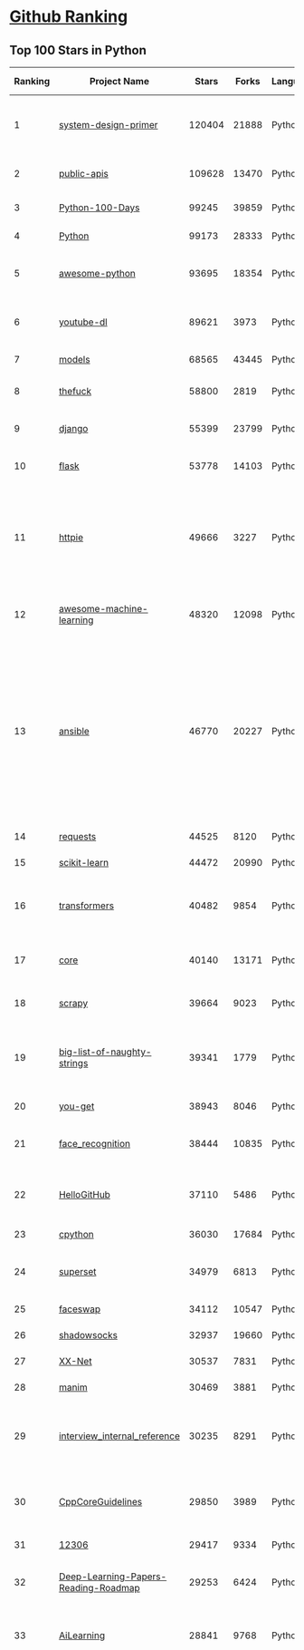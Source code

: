 [Github Ranking](../README.md)
==========

## Top 100 Stars in Python

| Ranking | Project Name | Stars | Forks | Language | Open Issues | Description | Last Commit |
| ------- | ------------ | ----- | ----- | -------- | ----------- | ----------- | ----------- |
| 1 | [system-design-primer](https://github.com/donnemartin/system-design-primer) | 120404 | 21888 | Python | 175 | Learn how to design large-scale systems. Prep for the system design interview.  Includes Anki flashcards. | 2021-02-02T17:44:54Z |
| 2 | [public-apis](https://github.com/public-apis/public-apis) | 109628 | 13470 | Python | 247 | A collective list of free APIs for use in software and web development. | 2021-02-03T05:00:15Z |
| 3 | [Python-100-Days](https://github.com/jackfrued/Python-100-Days) | 99245 | 39859 | Python | 535 | Python - 100天从新手到大师 | 2021-01-26T02:01:19Z |
| 4 | [Python](https://github.com/TheAlgorithms/Python) | 99173 | 28333 | Python | 41 | All Algorithms implemented in Python | 2021-02-04T16:59:39Z |
| 5 | [awesome-python](https://github.com/vinta/awesome-python) | 93695 | 18354 | Python | 128 | A curated list of awesome Python frameworks, libraries, software and resources | 2021-02-04T06:08:10Z |
| 6 | [youtube-dl](https://github.com/ytdl-org/youtube-dl) | 89621 | 3973 | Python | 3930 | Command-line program to download videos from YouTube.com and other video sites | 2021-02-05T20:20:21Z |
| 7 | [models](https://github.com/tensorflow/models) | 68565 | 43445 | Python | 1085 | Models and examples built with TensorFlow | 2021-02-06T00:13:30Z |
| 8 | [thefuck](https://github.com/nvbn/thefuck) | 58800 | 2819 | Python | 253 | Magnificent app which corrects your previous console command. | 2021-02-04T22:08:46Z |
| 9 | [django](https://github.com/django/django) | 55399 | 23799 | Python | 172 | The Web framework for perfectionists with deadlines. | 2021-02-05T20:31:21Z |
| 10 | [flask](https://github.com/pallets/flask) | 53778 | 14103 | Python | 21 | The Python micro framework for building web applications. | 2021-02-04T15:31:40Z |
| 11 | [httpie](https://github.com/httpie/httpie) | 49666 | 3227 | Python | 145 | As easy as /aitch-tee-tee-pie/ 🥧 Modern, user-friendly command-line HTTP client for the API era. JSON support, colors, sessions, downloads, plugins & more. https://twitter.com/httpie | 2021-02-05T14:49:23Z |
| 12 | [awesome-machine-learning](https://github.com/josephmisiti/awesome-machine-learning) | 48320 | 12098 | Python | 7 | A curated list of awesome Machine Learning frameworks, libraries and software. | 2021-02-05T21:07:13Z |
| 13 | [ansible](https://github.com/ansible/ansible) | 46770 | 20227 | Python | 1897 | Ansible is a radically simple IT automation platform that makes your applications and systems easier to deploy and maintain. Automate everything from code deployment to network configuration to cloud management, in a language that approaches plain English, using SSH, with no agents to install on remote systems. https://docs.ansible.com. | 2021-02-05T22:45:03Z |
| 14 | [requests](https://github.com/psf/requests) | 44525 | 8120 | Python | 307 | A simple, yet elegant HTTP library. | 2021-02-03T19:37:28Z |
| 15 | [scikit-learn](https://github.com/scikit-learn/scikit-learn) | 44472 | 20990 | Python | 2305 | scikit-learn: machine learning in Python | 2021-02-06T00:32:49Z |
| 16 | [transformers](https://github.com/huggingface/transformers) | 40482 | 9854 | Python | 585 | 🤗Transformers: State-of-the-art Natural Language Processing for Pytorch and TensorFlow 2.0. | 2021-02-06T01:34:02Z |
| 17 | [core](https://github.com/home-assistant/core) | 40140 | 13171 | Python | 1514 | :house_with_garden: Open source home automation that puts local control and privacy first | 2021-02-06T01:56:16Z |
| 18 | [scrapy](https://github.com/scrapy/scrapy) | 39664 | 9023 | Python | 771 | Scrapy, a fast high-level web crawling & scraping framework for Python. | 2021-02-05T14:40:50Z |
| 19 | [big-list-of-naughty-strings](https://github.com/minimaxir/big-list-of-naughty-strings) | 39341 | 1779 | Python | 73 | The Big List of Naughty Strings is a list of strings which have a high probability of causing issues when used as user-input data. | 2020-10-06T11:10:54Z |
| 20 | [you-get](https://github.com/soimort/you-get) | 38943 | 8046 | Python | 351 | :arrow_double_down: Dumb downloader that scrapes the web | 2021-01-22T00:06:27Z |
| 21 | [face_recognition](https://github.com/ageitgey/face_recognition) | 38444 | 10835 | Python | 576 | The world's simplest facial recognition api for Python and the command line | 2021-02-05T10:12:27Z |
| 22 | [HelloGitHub](https://github.com/521xueweihan/HelloGitHub) | 37110 | 5486 | Python | 8 | :octocat: Find pearls on open-source seashore 分享 GitHub 上有趣、入门级的开源项目 | 2021-02-04T10:50:14Z |
| 23 | [cpython](https://github.com/python/cpython) | 36030 | 17684 | Python | 1417 | The Python programming language | 2021-02-06T00:20:54Z |
| 24 | [superset](https://github.com/apache/superset) | 34979 | 6813 | Python | 641 | Apache Superset is a Data Visualization and Data Exploration Platform | 2021-02-06T00:00:26Z |
| 25 | [faceswap](https://github.com/deepfakes/faceswap) | 34112 | 10547 | Python | 9 | Deepfakes Software For All | 2021-02-05T12:03:29Z |
| 26 | [shadowsocks](https://github.com/shadowsocks/shadowsocks) | 32937 | 19660 | Python | 447 | None | 2019-11-06T02:01:03Z |
| 27 | [XX-Net](https://github.com/XX-net/XX-Net) | 30537 | 7831 | Python | 7684 | A proxy tool to bypass GFW. | 2021-01-20T11:06:31Z |
| 28 | [manim](https://github.com/3b1b/manim) | 30469 | 3881 | Python | 306 | Animation engine for explanatory math videos | 2021-02-06T00:29:21Z |
| 29 | [interview_internal_reference](https://github.com/0voice/interview_internal_reference) | 30235 | 8291 | Python | 23 | 2020年最新总结，阿里，腾讯，百度，美团，头条等技术面试题目，以及答案，专家出题人分析汇总。 | 2020-10-17T02:49:24Z |
| 30 | [CppCoreGuidelines](https://github.com/isocpp/CppCoreGuidelines) | 29850 | 3989 | Python | 178 | The C++ Core Guidelines are a set of tried-and-true guidelines, rules, and best practices about coding in C++ | 2021-02-05T14:35:05Z |
| 31 | [12306](https://github.com/testerSunshine/12306) | 29417 | 9334 | Python | 256 | 12306智能刷票，订票 | 2021-01-11T03:52:27Z |
| 32 | [Deep-Learning-Papers-Reading-Roadmap](https://github.com/floodsung/Deep-Learning-Papers-Reading-Roadmap) | 29253 | 6424 | Python | 83 | Deep Learning papers reading roadmap for anyone who are eager to learn this amazing tech! | 2021-02-01T15:08:16Z |
| 33 | [AiLearning](https://github.com/apachecn/AiLearning) | 28841 | 9768 | Python | 33 | AiLearning: 机器学习 - MachineLearning - ML、深度学习 - DeepLearning - DL、自然语言处理 NLP | 2021-01-20T16:02:37Z |
| 34 | [funNLP](https://github.com/fighting41love/funNLP) | 28532 | 8454 | Python | 13 | 中英文敏感词、语言检测、中外手机/电话归属地/运营商查询、名字推断性别、手机号抽取、身份证抽取、邮箱抽取、中日文人名库、中文缩写库、拆字词典、词汇情感值、停用词、反动词表、暴恐词表、繁简体转换、英文模拟中文发音、汪峰歌词生成器、职业名称词库、同义词库、反义词库、否定词库、汽车品牌词库、汽车零件词库、连续英文切割、各种中文词向量、公司名字大全、古诗词库、IT词库、财经词库、成语词库、地名词库、历史名人词库、诗词词库、医学词库、饮食词库、法律词库、汽车词库、动物词库、中文聊天语料、中文谣言数据、百度中文问答数据集、句子相似度匹配算法集合、bert资源、文本生成&摘要相关工具、cocoNLP信息抽取工具、国内电话号码正则匹配、清华大学XLORE:中英文跨语言百科知识图谱、清华大学人工智能技术系列报告、自然语言生成、NLU太难了系列、自动对联数据及机器人、用户名黑名单列表、罪名法务名词及分类模型、微信公众号语料、cs224n深度学习自然语言处理课程、中文手写汉字识别、中文自然语言处理 语料/数据集、变量命名神器、分词语料库+代码、任务型对话英文数据集、ASR 语音数据集 + 基于深度学习的中文语音识别系统、笑声检测器、Microsoft多语言数字/单位/如日期时间识别包、中华新华字典数据库及api(包括常用歇后语、成语、词语和汉字)、文档图谱自动生成、SpaCy 中文模型、Common Voice语音识别数据集新版、神经网络关系抽取、基于bert的命名实体识别、关键词(Keyphrase)抽取包pke、基于医疗领域知识图谱的问答系统、基于依存句法与语义角色标注的事件三元组抽取、依存句法分析4万句高质量标注数据、cnocr：用来做中文OCR的Python3包、中文人物关系知识图谱项目、中文nlp竞赛项目及代码汇总、中文字符数据、speech-aligner: 从“人声语音”及其“语言文本”产生音素级别时间对齐标注的工具、AmpliGraph: 知识图谱表示学习(Python)库：知识图谱概念链接预测、Scattertext 文本可视化(python)、语言/知识表示工具：BERT & ERNIE、中文对比英文自然语言处理NLP的区别综述、Synonyms中文近义词工具包、HarvestText领域自适应文本挖掘工具（新词发现-情感分析-实体链接等）、word2word：(Python)方便易用的多语言词-词对集：62种语言/3,564个多语言对、语音识别语料生成工具：从具有音频/字幕的在线视频创建自动语音识别(ASR)语料库、构建医疗实体识别的模型（包含词典和语料标注）、单文档非监督的关键词抽取、Kashgari中使用gpt-2语言模型、开源的金融投资数据提取工具、文本自动摘要库TextTeaser: 仅支持英文、人民日报语料处理工具集、一些关于自然语言的基本模型、基于14W歌曲知识库的问答尝试--功能包括歌词接龙and已知歌词找歌曲以及歌曲歌手歌词三角关系的问答、基于Siamese bilstm模型的相似句子判定模型并提供训练数据集和测试数据集、用Transformer编解码模型实现的根据Hacker News文章标题自动生成评论、用BERT进行序列标记和文本分类的模板代码、LitBank：NLP数据集——支持自然语言处理和计算人文学科任务的100部带标记英文小说语料、百度开源的基准信息抽取系统、虚假新闻数据集、Facebook: LAMA语言模型分析，提供Transformer-XL/BERT/ELMo/GPT预训练语言模型的统一访问接口、CommonsenseQA：面向常识的英文QA挑战、中文知识图谱资料、数据及工具、各大公司内部里大牛分享的技术文档 PDF 或者 PPT、自然语言生成SQL语句（英文）、中文NLP数据增强（EDA）工具、英文NLP数据增强工具 、基于医药知识图谱的智能问答系统、京东商品知识图谱、基于mongodb存储的军事领域知识图谱问答项目、基于远监督的中文关系抽取、语音情感分析、中文ULMFiT-情感分析-文本分类-语料及模型、一个拍照做题程序、世界各国大规模人名库、一个利用有趣中文语料库 qingyun 训练出来的中文聊天机器人、中文聊天机器人seqGAN、省市区镇行政区划数据带拼音标注、教育行业新闻语料库包含自动文摘功能、开放了对话机器人-知识图谱-语义理解-自然语言处理工具及数据、中文知识图谱：基于百度百科中文页面-抽取三元组信息-构建中文知识图谱、masr: 中文语音识别-提供预训练模型-高识别率、Python音频数据增广库、中文全词覆盖BERT及两份阅读理解数据、ConvLab：开源多域端到端对话系统平台、中文自然语言处理数据集、基于最新版本rasa搭建的对话系统、基于TensorFlow和BERT的管道式实体及关系抽取、一个小型的证券知识图谱/知识库、复盘所有NLP比赛的TOP方案、OpenCLaP：多领域开源中文预训练语言模型仓库、UER：基于不同语料+编码器+目标任务的中文预训练模型仓库、中文自然语言处理向量合集、基于金融-司法领域(兼有闲聊性质)的聊天机器人、g2pC：基于上下文的汉语读音自动标记模块、Zincbase 知识图谱构建工具包、诗歌质量评价/细粒度情感诗歌语料库、快速转化「中文数字」和「阿拉伯数字」、百度知道问答语料库、基于知识图谱的问答系统、jieba_fast 加速版的jieba、正则表达式教程、中文阅读理解数据集、基于BERT等最新语言模型的抽取式摘要提取、Python利用深度学习进行文本摘要的综合指南、知识图谱深度学习相关资料整理、维基大规模平行文本语料、StanfordNLP 0.2.0：纯Python版自然语言处理包、NeuralNLP-NeuralClassifier：腾讯开源深度学习文本分类工具、端到端的封闭域对话系统、中文命名实体识别：NeuroNER vs. BertNER、新闻事件线索抽取、2019年百度的三元组抽取比赛：“科学空间队”源码、基于依存句法的开放域文本知识三元组抽取和知识库构建、中文的GPT2训练代码、ML-NLP - 机器学习(Machine Learning)NLP面试中常考到的知识点和代码实现、nlp4han:中文自然语言处理工具集(断句/分词/词性标注/组块/句法分析/语义分析/NER/N元语法/HMM/代词消解/情感分析/拼写检查、XLM：Facebook的跨语言预训练语言模型、用基于BERT的微调和特征提取方法来进行知识图谱百度百科人物词条属性抽取、中文自然语言处理相关的开放任务-数据集-当前最佳结果、CoupletAI - 基于CNN+Bi-LSTM+Attention 的自动对对联系统、抽象知识图谱、MiningZhiDaoQACorpus - 580万百度知道问答数据挖掘项目、brat rapid annotation tool: 序列标注工具、大规模中文知识图谱数据：1.4亿实体、数据增强在机器翻译及其他nlp任务中的应用及效果、allennlp阅读理解:支持多种数据和模型、PDF表格数据提取工具 、 Graphbrain：AI开源软件库和科研工具，目的是促进自动意义提取和文本理解以及知识的探索和推断、简历自动筛选系统、基于命名实体识别的简历自动摘要、中文语言理解测评基准，包括代表性的数据集&基准模型&语料库&排行榜、树洞 OCR 文字识别 、从包含表格的扫描图片中识别表格和文字、语声迁移、Python口语自然语言处理工具集(英文)、 similarity：相似度计算工具包，java编写、海量中文预训练ALBERT模型 、Transformers 2.0 、基于大规模音频数据集Audioset的音频增强 、Poplar：网页版自然语言标注工具、图片文字去除，可用于漫画翻译 、186种语言的数字叫法库、Amazon发布基于知识的人-人开放领域对话数据集 、中文文本纠错模块代码、繁简体转换 、 Python实现的多种文本可读性评价指标、类似于人名/地名/组织机构名的命名体识别数据集 、东南大学《知识图谱》研究生课程(资料)、. 英文拼写检查库 、 wwsearch是企业微信后台自研的全文检索引擎、CHAMELEON：深度学习新闻推荐系统元架构 、 8篇论文梳理BERT相关模型进展与反思、DocSearch：免费文档搜索引擎、 LIDA：轻量交互式对话标注工具 、aili - the fastest in-memory index in the East 东半球最快并发索引 、知识图谱车音工作项目、自然语言生成资源大全 、中日韩分词库mecab的Python接口库、中文文本摘要/关键词提取、汉字字符特征提取器 (featurizer)，提取汉字的特征（发音特征、字形特征）用做深度学习的特征、中文生成任务基准测评 、中文缩写数据集、中文任务基准测评 - 代表性的数据集-基准(预训练)模型-语料库-baseline-工具包-排行榜、PySS3：面向可解释AI的SS3文本分类器机器可视化工具 、中文NLP数据集列表、COPE - 格律诗编辑程序、doccano：基于网页的开源协同多语言文本标注工具 、PreNLP：自然语言预处理库、简单的简历解析器，用来从简历中提取关键信息、用于中文闲聊的GPT2模型：GPT2-chitchat、基于检索聊天机器人多轮响应选择相关资源列表(Leaderboards、Datasets、Papers)、(Colab)抽象文本摘要实现集锦(教程 、词语拼音数据、高效模糊搜索工具、NLP数据增广资源集、微软对话机器人框架 、 GitHub Typo Corpus：大规模GitHub多语言拼写错误/语法错误数据集、TextCluster：短文本聚类预处理模块 Short text cluster、面向语音识别的中文文本规范化、BLINK：最先进的实体链接库、BertPunc：基于BERT的最先进标点修复模型、Tokenizer：快速、可定制的文本词条化库、中文语言理解测评基准，包括代表性的数据集、基准(预训练)模型、语料库、排行榜、spaCy 医学文本挖掘与信息提取 、 NLP任务示例项目代码集、 python拼写检查库、chatbot-list - 行业内关于智能客服、聊天机器人的应用和架构、算法分享和介绍、语音质量评价指标(MOSNet, BSSEval, STOI, PESQ, SRMR)、 用138GB语料训练的法文RoBERTa预训练语言模型 、BERT-NER-Pytorch：三种不同模式的BERT中文NER实验、无道词典 - 有道词典的命令行版本，支持英汉互查和在线查询、2019年NLP亮点回顾、 Chinese medical dialogue data 中文医疗对话数据集 、最好的汉字数字(中文数字)-阿拉伯数字转换工具、 基于百科知识库的中文词语多词义/义项获取与特定句子词语语义消歧、awesome-nlp-sentiment-analysis - 情感分析、情绪原因识别、评价对象和评价词抽取、LineFlow：面向所有深度学习框架的NLP数据高效加载器、中文医学NLP公开资源整理 、MedQuAD：(英文)医学问答数据集、将自然语言数字串解析转换为整数和浮点数、Transfer Learning in Natural Language Processing (NLP) 、面向语音识别的中文/英文发音辞典、Tokenizers：注重性能与多功能性的最先进分词器、CLUENER 细粒度命名实体识别 Fine Grained Named Entity Recognition、 基于BERT的中文命名实体识别、中文谣言数据库、NLP数据集/基准任务大列表、nlp相关的一些论文及代码, 包括主题模型、词向量(Word Embedding)、命名实体识别(NER)、文本分类(Text Classificatin)、文本生成(Text Generation)、文本相似性(Text Similarity)计算等，涉及到各种与nlp相关的算法，基于keras和tensorflow 、Python文本挖掘/NLP实战示例、 Blackstone：面向非结构化法律文本的spaCy pipeline和NLP模型通过同义词替换实现文本“变脸” 、中文 预训练 ELECTREA 模型: 基于对抗学习 pretrain Chinese Model 、albert-chinese-ner - 用预训练语言模型ALBERT做中文NER 、基于GPT2的特定主题文本生成/文本增广、开源预训练语言模型合集、多语言句向量包、编码、标记和实现：一种可控高效的文本生成方法、 英文脏话大列表 、attnvis：GPT2、BERT等transformer语言模型注意力交互可视化、CoVoST：Facebook发布的多语种语音-文本翻译语料库，包括11种语言(法语、德语、荷兰语、俄语、西班牙语、意大利语、土耳其语、波斯语、瑞典语、蒙古语和中文)的语音、文字转录及英文译文、Jiagu自然语言处理工具 - 以BiLSTM等模型为基础，提供知识图谱关系抽取 中文分词 词性标注 命名实体识别 情感分析 新词发现 关键词 文本摘要 文本聚类等功能、用unet实现对文档表格的自动检测，表格重建、NLP事件提取文献资源列表 、 金融领域自然语言处理研究资源大列表、CLUEDatasetSearch - 中英文NLP数据集：搜索所有中文NLP数据集，附常用英文NLP数据集 、medical_NER - 中文医学知识图谱命名实体识别 、(哈佛)讲因果推理的免费书、知识图谱相关学习资料/数据集/工具资源大列表、Forte：灵活强大的自然语言处理pipeline工具集 、Python字符串相似性算法库、PyLaia：面向手写文档分析的深度学习工具包、TextFooler：针对文本分类/推理的对抗文本生成模块、Haystack：灵活、强大的可扩展问答(QA)框架、中文关键短语抽取工具 | 2020-12-22T20:11:33Z |
| 35 | [localstack](https://github.com/localstack/localstack) | 28422 | 2224 | Python | 252 | 💻  A fully functional local AWS cloud stack. Develop and test your cloud & Serverless apps offline! | 2021-02-06T00:37:54Z |
| 36 | [pandas](https://github.com/pandas-dev/pandas) | 28396 | 11802 | Python | 3616 | Flexible and powerful data analysis / manipulation library for Python, providing labeled data structures similar to R data.frame objects, statistical functions, and much more | 2021-02-06T02:02:08Z |
| 37 | [certbot](https://github.com/certbot/certbot) | 27653 | 3048 | Python | 569 | Certbot is EFF's tool to obtain certs from Let's Encrypt and (optionally) auto-enable HTTPS on your server.  It can also act as a client for any other CA that uses the ACME protocol. | 2021-02-05T23:51:19Z |
| 38 | [python-patterns](https://github.com/faif/python-patterns) | 27259 | 5652 | Python | 10 | A collection of design patterns/idioms in Python | 2021-01-25T22:10:37Z |
| 39 | [sentry](https://github.com/getsentry/sentry) | 27233 | 3068 | Python | 278 | Sentry is cross-platform application monitoring, with a focus on error reporting. | 2021-02-06T00:57:55Z |
| 40 | [fastapi](https://github.com/tiangolo/fastapi) | 27095 | 1828 | Python | 663 | FastAPI framework, high performance, easy to learn, fast to code, ready for production | 2021-02-06T00:18:01Z |
| 41 | [bert](https://github.com/google-research/bert) | 26883 | 7603 | Python | 773 | TensorFlow code and pre-trained models for BERT | 2021-01-19T15:38:26Z |
| 42 | [jieba](https://github.com/fxsjy/jieba) | 25455 | 6104 | Python | 598 | 结巴中文分词 | 2020-12-05T18:32:32Z |
| 43 | [Detectron](https://github.com/facebookresearch/Detectron) | 24092 | 5292 | Python | 318 | FAIR's research platform for object detection research, implementing popular algorithms like Mask R-CNN and RetinaNet. | 2020-08-20T17:17:26Z |
| 44 | [gym](https://github.com/openai/gym) | 23375 | 6661 | Python | 252 | A toolkit for developing and comparing reinforcement learning algorithms. | 2021-02-06T02:19:07Z |
| 45 | [cheat.sh](https://github.com/chubin/cheat.sh) | 23371 | 1179 | Python | 83 | the only cheat sheet you need | 2021-01-31T19:23:56Z |
| 46 | [DeepFaceLab](https://github.com/iperov/DeepFaceLab) | 23217 | 5332 | Python | 258 | DeepFaceLab is the leading software for creating deepfakes. | 2021-01-27T13:59:05Z |
| 47 | [wtfpython](https://github.com/satwikkansal/wtfpython) | 23040 | 2052 | Python | 41 | What the f*ck Python? | 2021-02-03T07:24:34Z |
| 48 | [Real-Time-Voice-Cloning](https://github.com/CorentinJ/Real-Time-Voice-Cloning) | 22824 | 4380 | Python | 16 | Clone a voice in 5 seconds to generate arbitrary speech in real-time | 2021-02-03T15:43:07Z |
| 49 | [YouCompleteMe](https://github.com/ycm-core/YouCompleteMe) | 22467 | 2599 | Python | 34 | A code-completion engine for Vim | 2021-02-05T16:38:19Z |
| 50 | [linux-insides](https://github.com/0xAX/linux-insides) | 22311 | 2529 | Python | 42 | A little bit about a linux kernel | 2020-12-20T10:53:37Z |
| 51 | [HanLP](https://github.com/hankcs/HanLP) | 22040 | 5922 | Python | 4 | 中文分词 词性标注 命名实体识别 依存句法分析 语义依存分析 新词发现 关键词短语提取 自动摘要 文本分类聚类 拼音简繁转换 自然语言处理 | 2021-02-05T16:46:54Z |
| 52 | [interactive-coding-challenges](https://github.com/donnemartin/interactive-coding-challenges) | 21808 | 3458 | Python | 58 | 120+ interactive Python coding interview challenges (algorithms and data structures).  Includes Anki flashcards. | 2020-12-11T15:29:16Z |
| 53 | [compose](https://github.com/docker/compose) | 21778 | 3619 | Python | 482 | Define and run multi-container applications with Docker | 2021-02-05T13:58:15Z |
| 54 | [PayloadsAllTheThings](https://github.com/swisskyrepo/PayloadsAllTheThings) | 21451 | 6384 | Python | 10 | A list of useful payloads and bypass for Web Application Security and Pentest/CTF | 2021-02-05T13:36:05Z |
| 55 | [mitmproxy](https://github.com/mitmproxy/mitmproxy) | 21445 | 2759 | Python | 228 | An interactive TLS-capable intercepting HTTP proxy for penetration testers and software developers. | 2021-02-05T21:04:58Z |
| 56 | [ItChat](https://github.com/littlecodersh/ItChat) | 21179 | 4965 | Python | 230 | A complete and graceful API for Wechat. 微信个人号接口、微信机器人及命令行微信，三十行即可自定义个人号机器人。 | 2020-11-22T19:12:56Z |
| 57 | [sherlock](https://github.com/sherlock-project/sherlock) | 20534 | 2088 | Python | 79 | 🔎 Hunt down social media accounts by username across social networks | 2021-01-20T22:32:10Z |
| 58 | [airflow](https://github.com/apache/airflow) | 20364 | 7933 | Python | 978 | Apache Airflow - A platform to programmatically author, schedule, and monitor workflows | 2021-02-05T22:56:06Z |
| 59 | [Python](https://github.com/geekcomputers/Python) | 20322 | 9555 | Python | 198 | My Python Examples | 2021-02-05T17:34:28Z |
| 60 | [django-rest-framework](https://github.com/encode/django-rest-framework) | 20182 | 5530 | Python | 355 | Web APIs for Django. 🎸 | 2021-02-03T05:17:04Z |
| 61 | [data-science-ipython-notebooks](https://github.com/donnemartin/data-science-ipython-notebooks) | 20177 | 6416 | Python | 17 | Data science Python notebooks: Deep learning (TensorFlow, Theano, Caffe, Keras), scikit-learn, Kaggle, big data (Spark, Hadoop MapReduce, HDFS), matplotlib, pandas, NumPy, SciPy, Python essentials, AWS, and various command lines. | 2021-01-28T06:33:42Z |
| 62 | [algo](https://github.com/trailofbits/algo) | 20078 | 1733 | Python | 84 | Set up a personal VPN in the cloud | 2021-01-27T19:35:06Z |
| 63 | [d2l-zh](https://github.com/d2l-ai/d2l-zh) | 19868 | 5121 | Python | 21 | 《动手学深度学习》：面向中文读者、能运行、可讨论。中英文版被全球175所大学采用教学。 | 2021-02-05T20:40:58Z |
| 64 | [tornado](https://github.com/tornadoweb/tornado) | 19776 | 5323 | Python | 215 | Tornado is a Python web framework and asynchronous networking library, originally developed at FriendFeed. | 2021-02-04T02:40:25Z |
| 65 | [pytorch-tutorial](https://github.com/yunjey/pytorch-tutorial) | 19598 | 6228 | Python | 75 | PyTorch Tutorial for Deep Learning Researchers | 2020-12-21T07:28:47Z |
| 66 | [spaCy](https://github.com/explosion/spaCy) | 19391 | 3272 | Python | 100 | 💫 Industrial-strength Natural Language Processing (NLP) in Python | 2021-02-05T20:21:21Z |
| 67 | [Mask_RCNN](https://github.com/matterport/Mask_RCNN) | 19384 | 9250 | Python | 1620 | Mask R-CNN for object detection and instance segmentation on Keras and TensorFlow | 2020-12-18T20:32:59Z |
| 68 | [sqlmap](https://github.com/sqlmapproject/sqlmap) | 19295 | 4169 | Python | 45 | Automatic SQL injection and database takeover tool | 2021-02-05T14:16:05Z |
| 69 | [ML-From-Scratch](https://github.com/eriklindernoren/ML-From-Scratch) | 18797 | 3657 | Python | 36 | Machine Learning From Scratch. Bare bones NumPy implementations of machine learning models and algorithms with a focus on accessibility. Aims to cover everything from linear regression to deep learning. | 2020-12-21T21:14:19Z |
| 70 | [algorithms](https://github.com/keon/algorithms) | 18684 | 3823 | Python | 148 | Minimal examples of data structures and algorithms in Python | 2021-01-28T07:21:14Z |
| 71 | [python-fire](https://github.com/google/python-fire) | 18602 | 1120 | Python | 93 | Python Fire is a library for automatically generating command line interfaces (CLIs) from absolutely any Python object. | 2021-02-06T00:21:35Z |
| 72 | [redash](https://github.com/getredash/redash) | 18155 | 3123 | Python | 587 | Make Your Company Data Driven. Connect to any data source, easily visualize, dashboard and share your data. | 2021-02-04T13:05:41Z |
| 73 | [algo](https://github.com/wangzheng0822/algo) | 17831 | 5774 | Python | 129 | 数据结构和算法必知必会的50个代码实现 | 2021-01-23T04:02:28Z |
| 74 | [glances](https://github.com/nicolargo/glances) | 17804 | 1166 | Python | 193 | Glances an Eye on your system. A top/htop alternative for GNU/Linux, BSD, Mac OS and Windows operating systems. | 2021-01-30T08:38:13Z |
| 75 | [NLP-progress](https://github.com/sebastianruder/NLP-progress) | 17746 | 3045 | Python | 29 | Repository to track the progress in Natural Language Processing (NLP), including the datasets and the current state-of-the-art for the most common NLP tasks. | 2021-02-05T15:39:39Z |
| 76 | [macOS-Security-and-Privacy-Guide](https://github.com/drduh/macOS-Security-and-Privacy-Guide) | 17693 | 1242 | Python | 7 | Guide to securing and improving privacy on macOS | 2020-11-11T19:58:48Z |
| 77 | [tqdm](https://github.com/tqdm/tqdm) | 17324 | 893 | Python | 279 | A Fast, Extensible Progress Bar for Python and CLI | 2021-01-31T02:44:58Z |
| 78 | [hosts](https://github.com/StevenBlack/hosts) | 17147 | 1533 | Python | 36 | Consolidating and extending hosts files from several well-curated sources. You can optionally pick extensions to block pornography, social media, and other categories. | 2021-02-05T14:58:40Z |
| 79 | [celery](https://github.com/celery/celery) | 16658 | 3945 | Python | 511 | Distributed Task Queue (development branch) | 2021-02-03T11:08:31Z |
| 80 | [magenta](https://github.com/magenta/magenta) | 16235 | 3327 | Python | 298 | Magenta: Music and Art Generation with Machine Intelligence | 2021-02-01T20:01:54Z |
| 81 | [numpy](https://github.com/numpy/numpy) | 16172 | 5241 | Python | 2260 | The fundamental package for scientific computing with Python. | 2021-02-05T21:45:26Z |
| 82 | [reddit](https://github.com/reddit-archive/reddit) | 15627 | 2864 | Python | 304 | historical code from reddit.com | 2017-10-17T19:57:07Z |
| 83 | [TensorFlow-Course](https://github.com/instillai/TensorFlow-Course) | 15444 | 3127 | Python | 2 | :satellite: Simple and ready-to-use tutorials for TensorFlow  | 2020-12-21T21:15:27Z |
| 84 | [examples](https://github.com/pytorch/examples) | 15411 | 7210 | Python | 303 | A set of examples around pytorch in Vision, Text, Reinforcement Learning, etc. | 2021-02-06T01:32:03Z |
| 85 | [locust](https://github.com/locustio/locust) | 15276 | 2037 | Python | 48 | Scalable user load testing tool written in Python | 2021-02-03T08:45:54Z |
| 86 | [jumpserver](https://github.com/jumpserver/jumpserver) | 15178 | 4084 | Python | 148 | JumpServer 是全球首款开源的堡垒机，是符合 4A 的专业运维安全审计系统。 | 2021-02-05T13:10:11Z |
| 87 | [cascadia-code](https://github.com/microsoft/cascadia-code) | 15032 | 449 | Python | 55 | This is a fun, new monospaced font that includes programming ligatures and is designed to enhance the modern look and feel of the Windows Terminal. | 2021-02-04T21:27:42Z |
| 88 | [Depix](https://github.com/beurtschipper/Depix) | 14899 | 1753 | Python | 7 | Recovers passwords from pixelized screenshots | 2021-02-04T15:52:02Z |
| 89 | [professional-programming](https://github.com/charlax/professional-programming) | 14880 | 1332 | Python | 0 | A collection of full-stack resources for programmers. | 2021-02-04T10:02:23Z |
| 90 | [detectron2](https://github.com/facebookresearch/detectron2) | 14857 | 3785 | Python | 91 | Detectron2 is FAIR's next-generation platform for object detection and segmentation. | 2021-02-05T22:44:12Z |
| 91 | [pyspider](https://github.com/binux/pyspider) | 14850 | 3568 | Python | 277 | A Powerful Spider(Web Crawler) System in Python. | 2020-10-22T04:00:13Z |
| 92 | [CheatSheetSeries](https://github.com/OWASP/CheatSheetSeries) | 14834 | 2183 | Python | 37 | The OWASP Cheat Sheet Series was created to provide a concise collection of high value information on specific application security topics. | 2021-02-05T18:01:48Z |
| 93 | [toml](https://github.com/toml-lang/toml) | 14802 | 724 | Python | 38 | Tom's Obvious, Minimal Language | 2021-01-23T22:58:48Z |
| 94 | [bitcoinbook](https://github.com/bitcoinbook/bitcoinbook) | 14753 | 4194 | Python | 78 | Mastering Bitcoin 2nd Edition - Programming the Open Blockchain | 2021-02-05T15:20:16Z |
| 95 | [ray](https://github.com/ray-project/ray) | 14723 | 2376 | Python | 1283 | An open source framework that provides a simple, universal API for building distributed applications. Ray is packaged with RLlib, a scalable reinforcement learning library, and Tune, a scalable hyperparameter tuning library. | 2021-02-06T02:49:47Z |
| 96 | [ipython](https://github.com/ipython/ipython) | 14649 | 4132 | Python | 1465 | Official repository for IPython itself. Other repos in the IPython organization contain things like the website, documentation builds, etc. | 2021-02-05T09:06:58Z |
| 97 | [bokeh](https://github.com/bokeh/bokeh) | 14622 | 3626 | Python | 610 | Interactive Data Visualization in the browser, from  Python | 2021-02-05T22:31:36Z |
| 98 | [Awesome-Linux-Software](https://github.com/luong-komorebi/Awesome-Linux-Software) | 14592 | 1528 | Python | 26 | A list of awesome applications, software, tools and other materials for Linux distros.  | 2021-02-02T07:30:38Z |
| 99 | [sanic](https://github.com/sanic-org/sanic) | 14531 | 1309 | Python | 49 | Async Python 3.6+ web server/framework \| Build fast. Run fast. | 2021-02-05T15:12:15Z |
| 100 | [nginx-proxy](https://github.com/nginx-proxy/nginx-proxy) | 14357 | 2569 | Python | 679 | Automated nginx proxy for Docker containers using docker-gen | 2021-01-10T12:57:27Z |

